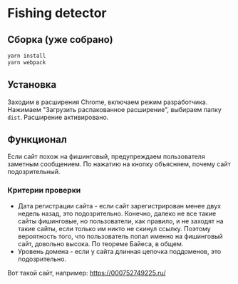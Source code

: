 # Fishing detector

## Сборка (уже собрано)

```sh
yarn install
yarn webpack
```

## Установка

Заходим в расширения Chrome, включаем режим разработчика. Нажимаем "Загрузить распакованное расширение", выбираем папку `dist`. Расширение активировано.

## Функционал

Если сайт похож на фишинговый, предупреждаем пользователя заметным сообщением. По нажатию на кнопку объясняем, почему сайт подозрительный.

### Критерии проверки

- Дата регистрации сайта - если сайт зарегистрирован менее двух недель назад, это подозрительно. Конечно, далеко не все такие сайты фишинговые, но пользователи, как правило, и не заходят на такие сайты, если только им никто не скинул ссылку. Поэтому вероятность того, что пользователь попал именно на фишинговый сайт, довольно высока. По теореме Байеса, в общем.
- Уровень домена - если у сайта длинная цепочка поддоменов, это подозрительно.

Вот такой сайт, например:
https://000752749225.ru/
